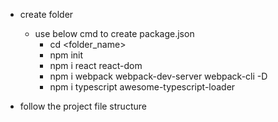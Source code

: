 -   create folder
    - use below cmd to create package.json
        - cd <folder_name>
        - npm init
        - npm i react react-dom
        - npm i webpack webpack-dev-server webpack-cli -D
        - npm i typescript awesome-typescript-loader

-   follow the project file structure
